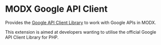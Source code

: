 MODX Google API Client
======================

Provides the 
[Google API Client Library](https://github.com/google/google-api-php-client) to 
work with Google APIs in MODX. 

This extension is aimed at developers wanting to utilise the official 
Google API Client Library for PHP.

